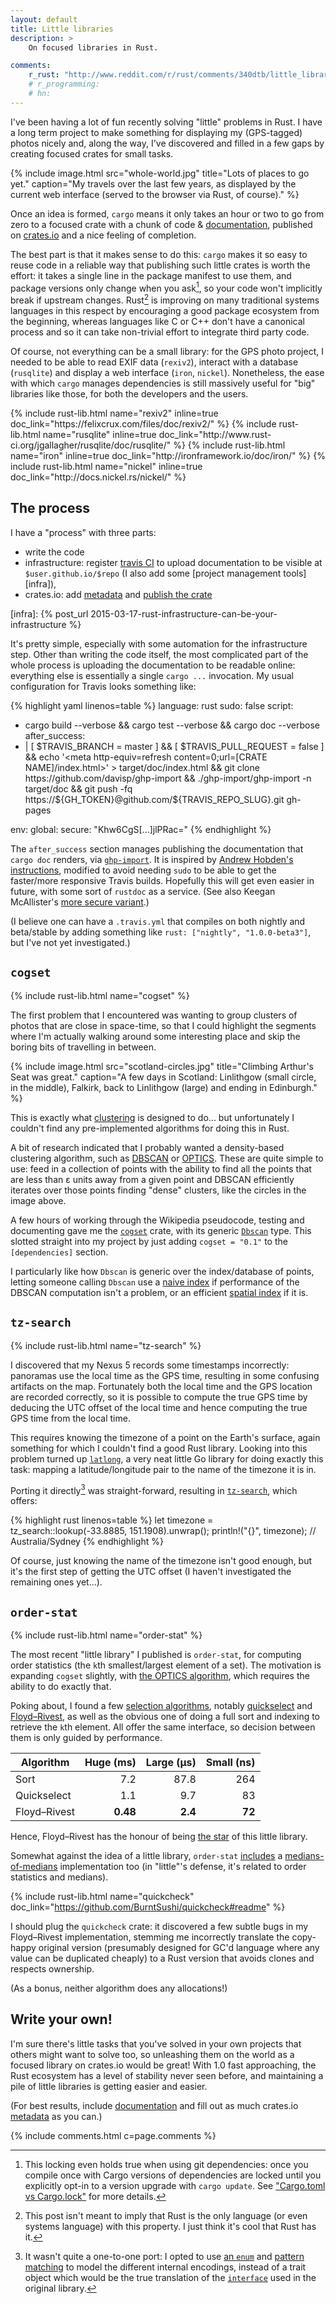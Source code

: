 ```yaml
---
layout: default
title: Little libraries
description: >
    On focused libraries in Rust.

comments:
    r_rust: "http://www.reddit.com/r/rust/comments/340dtb/little_libraries/"
    # r_programming:
    # hn:
---
```


I've been having a lot of fun recently solving "little" problems in
Rust. I have a long term project to make something for displaying my
(GPS-tagged) photos nicely and, along the way, I've discovered and
filled in a few gaps by creating focused crates for small tasks.

{% include image.html src="whole-world.jpg" title="Lots of places to go yet." caption="My travels over the last few years, as displayed by the current web interface (served to the browser via Rust, of course)." %}


Once an idea is formed, `cargo` means it only takes an hour or two to go
from zero to a focused crate with a chunk of code &
[documentation][docdoc], published on [crates.io](http://crates.io)
and a nice feeling of completion.

[docdoc]: http://doc.rust-lang.org/book/documentation.html

The best part is that it makes sense to do this: `cargo` makes it so
easy to reuse code in a reliable way that publishing such little
crates is worth the effort: it takes a single line in the package
manifest to use them, and package versions only change when you
ask[^lock], so your code won't implicitly break if upstream changes.
Rust[^unique] is improving on many traditional systems languages in
this respect by encouraging a good package ecosystem from the
beginning, whereas languages like C or C++ don't have a canonical
process and so it can take non-trivial effort to integrate third party
code.

[^lock]: This locking even holds true when using git dependencies:
         once you compile once with Cargo versions of dependencies are
         locked until you explicitly opt-in to a version upgrade with
         `cargo update`. See
         ["Cargo.toml vs Cargo.lock"](http://doc.crates.io/guide.html#cargo.toml-vs-cargo.lock)
         for more details.

[^unique]: This post isn't meant to imply that Rust is the only
           language (or even systems language) with this property. I
           just think it's cool that Rust has it.

Of course, not everything can be a small library: for the GPS photo
project, I needed to be able to read EXIF data (`rexiv2`), interact
with a database (`rusqlite`) and display a web interface (`iron`,
`nickel`). Nonetheless, the ease with which `cargo` manages
dependencies is still massively useful for "big" libraries like those,
for both the developers and the users.

<div class="centered-libs">
{% include rust-lib.html name="rexiv2" inline=true doc_link="https://felixcrux.com/files/doc/rexiv2/" %}
{% include rust-lib.html name="rusqlite" inline=true doc_link="http://www.rust-ci.org/jgallagher/rusqlite/doc/rusqlite/" %}
{% include rust-lib.html name="iron" inline=true doc_link="http://ironframework.io/doc/iron/" %}
{% include rust-lib.html name="nickel" inline=true doc_link="http://docs.nickel.rs/nickel/" %}
</div>

## The process

I have a "process" with three parts:

- write the code
- infrastructure: register [travis CI](https://travis-ci.org) to
  upload documentation to be visible at `$user.github.io/$repo` (I
  also add some [project management tools][infra]),
- crates.io: add
  [metadata](http://doc.crates.io/manifest.html#package-metadata)
  and
  [publish the crate](http://doc.crates.io/crates-io.html#publishing-crates)

[infra]: {% post_url 2015-03-17-rust-infrastructure-can-be-your-infrastructure %}

It's pretty simple, especially with some automation for the
infrastructure step. Other than writing the code itself, the most
complicated part of the whole process is uploading the documentation
to be readable online: everything else is essentially a single `cargo
...` invocation. My usual configuration for Travis looks something
like:

{% highlight yaml linenos=table %}
language: rust
sudo: false
script:
  - cargo build --verbose && cargo test --verbose && cargo doc --verbose
after_success:
  - |
        [ $TRAVIS_BRANCH = master ] &&
        [ $TRAVIS_PULL_REQUEST = false ] &&
        echo '<meta http-equiv=refresh content=0;url=[CRATE NAME]/index.html>' > target/doc/index.html &&
        git clone https://github.com/davisp/ghp-import &&
        ./ghp-import/ghp-import -n target/doc &&
        git push -fq https://${GH_TOKEN}@github.com/${TRAVIS_REPO_SLUG}.git gh-pages

env:
  global:
    secure: "Khw6CgS[...]jlPRac="
{% endhighlight %}

The `after_success` section manages publishing the documentation that
`cargo doc` renders, via
[`ghp-import`](https://github.com/davisp/ghp-import). It is inspired
by
[Andrew Hobden's instructions](http://www.hoverbear.org/2015/03/07/rust-travis-github-pages/),
modified to avoid needing `sudo` to be able to get the faster/more
responsive Travis builds. Hopefully this will get even easier in
future, with some sort of `rustdoc` as a service. (See also Keegan
McAllister's
[more secure variant](https://github.com/kmcallister/travis-doc-upload).)

(I believe one can have a `.travis.yml` that compiles on both nightly
and beta/stable by adding something like `rust:
["nightly", "1.0.0-beta3"]`, but I've not yet investigated.)

## `cogset`

{% include rust-lib.html name="cogset" %}

The first problem that I encountered was wanting to group clusters of
photos that are close in space-time, so that I could highlight the
segments where I'm actually walking around some interesting place and
skip the boring bits of travelling in between.

{% include image.html src="scotland-circles.jpg" title="Climbing Arthur's Seat was great." caption="A few days in Scotland: Linlithgow (small circle, in the middle), Falkirk, back to Linlithgow (large) and ending in Edinburgh." %}

This is exactly what
[clustering](https://en.wikipedia.org/wiki/Cluster_analysis) is
designed to do... but unfortunately I couldn't find any
pre-implemented algorithms for doing this in Rust.

A bit of research indicated that I probably wanted a density-based
clustering algorithm, such as
[DBSCAN](https://en.wikipedia.org/wiki/DBSCAN) or
[OPTICS](https://en.wikipedia.org/wiki/OPTICS_algorithm). These are
quite simple to use: feed in a collection of points with the ability
to find all the points that are less than ε units away from a given
point and DBSCAN efficiently iterates over those points finding
"dense" clusters, like the circles in the image above.

A few hours of working through the Wikipedia pseudocode, testing
and documenting gave me the
[`cogset`](http://huonw.github.io/cogset/cogset/) crate, with its
generic
[`Dbscan`](http://huonw.github.io/cogset/cogset/struct.Dbscan.html)
type. This slotted straight into my project by just adding `cogset =
"0.1"` to the `[dependencies]` section.

I particularly like how `Dbscan` is generic over the index/database of
points, letting someone calling `Dbscan` use a
[naive index](http://huonw.github.io/cogset/cogset/struct.BruteScan.html)
if performance of the DBSCAN computation isn't a problem, or an
efficient
[spatial index](https://en.wikipedia.org/wiki/Spatial_database#Spatial_index)
if it is.

## `tz-search`

{% include rust-lib.html name="tz-search" %}

I discovered that my Nexus 5 records some timestamps incorrectly:
panoramas use the local time as the GPS time, resulting in some
confusing artifacts on the map. Fortunately both the local time and
the GPS location are recorded correctly, so it is possible to compute
the true GPS time by deducing the UTC offset of the local time and
hence computing the true GPS time from the local time.

This requires knowing the timezone of a point on the Earth's surface,
again something for which I couldn't find a good Rust library. Looking
into this problem turned up
[`latlong`](https://github.com/bradfitz/latlong), a very neat little
Go library for doing exactly this task: mapping a latitude/longitude
pair to the name of the timezone it is in.

Porting it directly[^pattern-matching] was straight-forward, resulting in
[`tz-search`](http://huonw.github.io/tz-search/tz_search/), which offers:

[^pattern-matching]: It wasn't quite a one-to-one port: I opted to use
                     [an `enum`][enum] and [pattern matching][pattern]
                     to model the different internal encodings,
                     instead of a trait object which would be the true
                     translation of the [`interface`][interface] used
                     in the original library.

[enum]: https://github.com/huonw/tz-search/blob/229617cd23dc413957c5b02d027c7ce4bb2be3d0/src/lib.rs#L120-L124
[pattern]: https://github.com/huonw/tz-search/blob/229617cd23dc413957c5b02d027c7ce4bb2be3d0/src/lib.rs#L260-L284
[interface]: https://github.com/bradfitz/latlong/blob/7d3ff04aa2b06b9db6947f7d99a4bb3cc66570bc/latlong.go#L157-L159

{% highlight rust linenos=table %}
let timezone = tz_search::lookup(-33.8885, 151.1908).unwrap();
println!("{}", timezone); // Australia/Sydney
{% endhighlight %}

Of course, just knowing the name of the timezone isn't good enough,
but it's the first step of getting the UTC offset (I haven't
investigated the remaining ones yet...).

## `order-stat`

{% include rust-lib.html name="order-stat" %}

The most recent "little library" I published is `order-stat`, for
computing order statistics (the `k`th smallest/largest element of a
set). The motivation is expanding `cogset` slightly, with
[the OPTICS algorithm](https://en.wikipedia.org/wiki/OPTICS_algorithm),
which requires the ability to do exactly that.

Poking about, I found a few
[selection algorithms](https://en.wikipedia.org/wiki/Selection_algorithm),
notably [quickselect](https://en.wikipedia.org/wiki/Quickselect) and
[Floyd–Rivest](https://en.wikipedia.org/wiki/Floyd–Rivest_algorithm),
as well as the obvious one of doing a full sort and indexing to
retrieve the `k`th element. All offer the same interface, so decision
between them is only guided by performance.


| Algorithm | Huge (ms) | Large (µs) | Small (ns) |
|---|---:|---:|---:|
| Sort | 7.2  | 87.8 | 264 |
| Quickselect | 1.1 | 9.7  | 83  |
| Floyd–Rivest | **0.48** | **2.4**  | **72** |

Hence, Floyd–Rivest has the honour of being
[the star](http://huonw.github.io/order-stat/order_stat/fn.kth.html)
of this little library.

Somewhat against the idea of a little library, `order-stat`
[includes](http://huonw.github.io/order-stat/order_stat/fn.median_of_medians.html)
a
[medians-of-medians](https://en.wikipedia.org/wiki/Median_of_medians)
implementation too (in "little"'s defense, it's related to order
statistics and medians).

{% include rust-lib.html name="quickcheck" doc_link="https://github.com/BurntSushi/quickcheck#readme" %}

I should plug the `quickcheck` crate: it discovered a few subtle bugs
in my Floyd–Rivest implementation, stemming me incorrectly translate
the copy-happy original version (presumably designed for GC'd language
where any value can be duplicated cheaply) to a Rust version that
avoids clones and respects ownership.

(As a bonus, neither algorithm does any allocations!)

## Write your own!

I'm sure there's little tasks that you've solved in your own projects
that others might want to solve too, so unleashing them on the world
as a focused library on crates.io would be great! With 1.0 fast
approaching, the Rust ecosystem has a level of stability never seen
before, and maintaining a pile of little libraries is getting easier
and easier.

(For best results, include [documentation][docdoc] and fill out as
much crates.io
[metadata](http://doc.crates.io/manifest.html#package-metadata) as you
can.)

{% include comments.html c=page.comments %}

